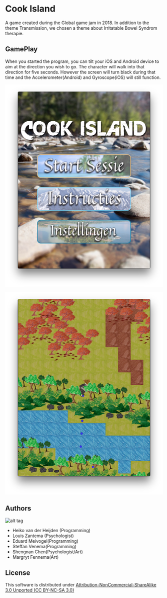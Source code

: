# Cook Island
A game created during the Global game jam in 2018. 
In addition to the theme Transmission, we chosen a theme about Irritatable Bowel Syndrom therapie.

## GamePlay
When you started the program, you can tilt your iOS and Android device to aim at the direction you wish to go. The character will walk into that direction for five seconds.
However the screen will turn black during that time and the Accelerometer(Android) and Gyroscope(iOS) will still function.


![alt tag](https://github.com/valvy/Cook-island/blob/develop/Assets/Screenshots/Mainmenu.png)

![alt tag](https://github.com/valvy/Cook-island/blob/develop/Assets/Screenshots/Screenshot.png)


## Authors
![alt tag](https://github.com/valvy/Cook-island/blob/develop/Assets/ggj_team.jpg)
- Heiko van der Heijden (Programming)
- Louis Zantema (Psychologist)
- Eduard Meivogel(Programming)
- Steffan Venema(Programming)
- Shengnan Chen(Psychologist/Art)
- Margryt Fennema(Art)

## License

This software is distributed under [Attribution-NonCommercial-ShareAlike 3.0 Unported (CC BY-NC-SA 3.0)](https://github.com/valvy/Cook-island/blob/develop/License.md)
